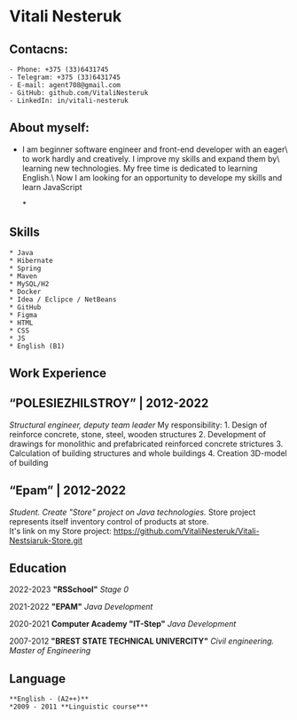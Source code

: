 # Vitali Nesteruk

## Contacns:
    - Phone: +375 (33)6431745
    - Telegram: +375 (33)6431745
    - E-mail: agent708@gmail.com
    - GitHub: github.com/VitaliNesteruk
    - LinkedIn: in/vitali-nesteruk
## About myself:
* <p>I am beginner software engineer and front-end developer with an eager\
    to work hardly and creatively. I improve my skills and expand them by\
    learning new technologies. My free time is dedicated to learning English.\ 
    Now I am looking for an opportunity to develope my skills and learn JavaScript</p> *

## Skills
    * Java
    * Hibernate
    * Spring
    * Maven
    * MySQL/H2
    * Docker
    * Idea / Eclipce / NetBeans
    * GitHub
    * Figma
    * HTML
    * CSS
    * JS
    * English (B1)

## Work Experience
“POLESIEZHILSTROY” | 2012-2022
---------------------------------
*Structural engineer, deputy team leader*
My responsibility:
    1. Design of reinforce concrete, stone, steel, wooden structures
    2. Development of drawings for monolithic and prefabricated reinforced concrete strictures
    3. Calculation of building structures and whole buildings
    4. Creation 3D-model of building

“Epam” | 2012-2022
-----------------------------
*Student. Create "Store" project on Java technologies.*
Store project represents itself inventory control of products at store.\
It's link on my Store project: <https://github.com/VitaliNesteruk/Vitali-Nestsiaruk-Store.git> 

## Education
2022-2023
**"RSSchool"**
*Stage 0*

2021-2022
**"EPAM"**
*Java Development*

2020-2021
**Computer Academy "IT-Step"**
*Java Development*

2007-2012
**"BREST STATE TECHNICAL UNIVERCITY"**
*Civil engineering. Master of Engineering*
## Language
    **English - (A2++)**
    *2009 - 2011 **Linguistic course***